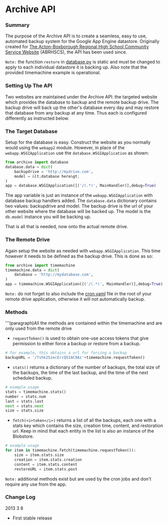 Archive API
========

### Summary ###
The purpose of the Archive API is to create a seamless, easy to use, automated backup system for the Google App Engine datastore. Originally created for [The Acton-Boxborough Regional High School Community Service Website](http://abrhscs.appspot.com) (ABRHSCS), the API has been used since.

`Note:` the function `restore` in [database.py](./archive/database.py) is static and must be changed to apply to each individual datastore it is backing up. Also note that the provided timemachine example is operational.

### Setting Up The API ###
Two websites are maintained under the Archive API: the targeted website which provides the database to backup and the remote backup drive. The backup drive will back up the other's database every day and may restore that database from any backup at any time. Thus each is configured differently as instructed below.

### The Target Database ###
Setup for the database is easy. Construct the website as you normally would using the `webapp2` module. However, in place of the `webapp.WSGIApplication` use the `database.WSGIApplication` as shown:

```python
from archive import database
database.data = dict(
	backupdrive = 'http://mydrive.com',
	model = &lt;database here&gt;
)
app = database.WSGIApplication([('/(.*)', MainHandler)],debug=True)
```

The app variable is just an instance of the `webapp.WSGIApplication` with database backup handlers added. The `database.data` dictionary contains two values: backupdrive and model. The backup drive is the url of your other website where the database will be backed up. The model is the `db.model` instance you will be backing up.

That is all that is needed, now onto the actual remote drive.

### The Remote Drive ###
Again setup the website as needed with `webapp.WSGIApplication`. This time however it needs to be defined as the backup drive. This is done as so:

```python
from archive import timemachine
timemachine.data = dict(
	database = 'http://mydatabase.com',
)
app = timemachine.WSGIApplication([('/(.*)', MainHandler)],debug=True)
```

`Note:` do not forget to also include the [cron.yaml](./archive/cron.yaml) file in the root of your remote drive application, otherwise it will not automatically backup.

### Methods ###
'''(paragraph)All the methods are contained within the timemachine and are only used from the remote drive
* `requestToken()` is used to obtain one-use access tokens that give permission to either force a backup or restore from a backup.
```python
# for example, this obtains a url for forcing a backup
backupURL = '/Tshk25zecErcQ5IAC9Az'+timemachine.requestToken()
```
* `stats()` returns a dictionary of the number of backups, the total size of the backups, the time of the last backup, and the time of the next scheduled backup.
```python
# example usage
stats = timemachine.stats()
number = stats.num
last = stats.last
next = stats.next
size = stats.size
```
* `fetch(<i>token</i>)` returns a list of all the backups, each one with a stats key which contains the size, creation time, content, and restoration url. Keep in mind that each entity in the list is also an instance of the Blobstore.
```python
# example usage
for item in timemachine.fetch(timemachine.requestToken()):
	size = item.stats.size
	creation = item.stats.creation
	content = item.stats.content
	restoreURL = item.stats.post
```

`Note:` additional methods exist but are used by the cron jobs and don't require any use from the app.

### Change Log ###
2013 3 8
* First stable release
